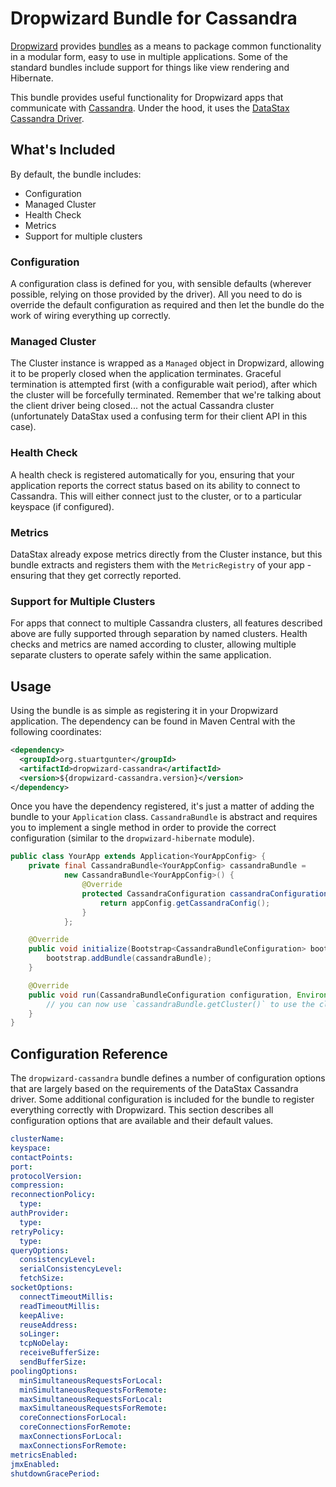 # Dropwizard Bundle for Cassandra

[Dropwizard](http://dropwizard.io) provides [bundles](http://dropwizard.github.io/dropwizard/manual/core.html#bundles)
as a means to package common functionality in a modular form, easy to use in multiple applications. Some of the standard
bundles include support for things like view rendering and Hibernate.

This bundle provides useful functionality for Dropwizard apps that communicate with [Cassandra](http://cassandra.apache.org).
Under the hood, it uses the [DataStax Cassandra Driver](http://www.datastax.com/documentation/developer/java-driver/2.0/java-driver/whatsNew2.html).

## What's Included

By default, the bundle includes:

* Configuration
* Managed Cluster
* Health Check
* Metrics
* Support for multiple clusters

### Configuration

A configuration class is defined for you, with sensible defaults (wherever possible, relying on those provided by the driver).
All you need to do is override the default configuration as required and then let the bundle do the work of wiring everything
up correctly.

### Managed Cluster

The Cluster instance is wrapped as a `Managed` object in Dropwizard, allowing it to be properly closed when the application
terminates. Graceful termination is attempted first (with a configurable wait period), after which the cluster will be
forcefully terminated. Remember that we're talking about the client driver being closed... not the actual Cassandra cluster
(unfortunately DataStax used a confusing term for their client API in this case).

### Health Check

A health check is registered automatically for you, ensuring that your application reports the correct status based on
its ability to connect to Cassandra. This will either connect just to the cluster, or to a particular keyspace (if configured).

### Metrics

DataStax already expose metrics directly from the Cluster instance, but this bundle extracts and registers them with the
`MetricRegistry` of your app - ensuring that they get correctly reported.

### Support for Multiple Clusters

For apps that connect to multiple Cassandra clusters, all features described above are fully supported through separation
by named clusters. Health checks and metrics are named according to cluster, allowing multiple separate clusters to
operate safely within the same application.


## Usage

Using the bundle is as simple as registering it in your Dropwizard application. The dependency can be found in Maven Central
with the following coordinates:

```xml
<dependency>
  <groupId>org.stuartgunter</groupId>
  <artifactId>dropwizard-cassandra</artifactId>
  <version>${dropwizard-cassandra.version}</version>
</dependency>
```

Once you have the dependency registered, it's just a matter of adding the bundle to your `Application` class.
`CassandraBundle` is abstract and requires you to implement a single method in order to provide the correct
configuration (similar to the `dropwizard-hibernate` module).

```java
public class YourApp extends Application<YourAppConfig> {
    private final CassandraBundle<YourAppConfig> cassandraBundle =
            new CassandraBundle<YourAppConfig>() {
                @Override
                protected CassandraConfiguration cassandraConfiguration(YourAppConfig appConfig) {
                    return appConfig.getCassandraConfig();
                }
            };

    @Override
    public void initialize(Bootstrap<CassandraBundleConfiguration> bootstrap) {
        bootstrap.addBundle(cassandraBundle);
    }

    @Override
    public void run(CassandraBundleConfiguration configuration, Environment environment) throws Exception {
        // you can now use `cassandraBundle.getCluster()` to use the cluster instance in your app
    }
}
```


## Configuration Reference

The `dropwizard-cassandra` bundle defines a number of configuration options that are largely based on the requirements
of the DataStax Cassandra driver. Some additional configuration is included for the bundle to register everything correctly
with Dropwizard. This section describes all configuration options that are available and their default values.


```yaml
clusterName:
keyspace:
contactPoints:
port:
protocolVersion:
compression:
reconnectionPolicy:
  type:
authProvider:
  type:
retryPolicy:
  type:
queryOptions:
  consistencyLevel:
  serialConsistencyLevel:
  fetchSize:
socketOptions:
  connectTimeoutMillis:
  readTimeoutMillis:
  keepAlive:
  reuseAddress:
  soLinger:
  tcpNoDelay:
  receiveBufferSize:
  sendBufferSize:
poolingOptions:
  minSimultaneousRequestsForLocal:
  minSimultaneousRequestsForRemote:
  maxSimultaneousRequestsForLocal:
  maxSimultaneousRequestsForRemote:
  coreConnectionsForLocal:
  coreConnectionsForRemote:
  maxConnectionsForLocal:
  maxConnectionsForRemote:
metricsEnabled:
jmxEnabled:
shutdownGracePeriod:
```